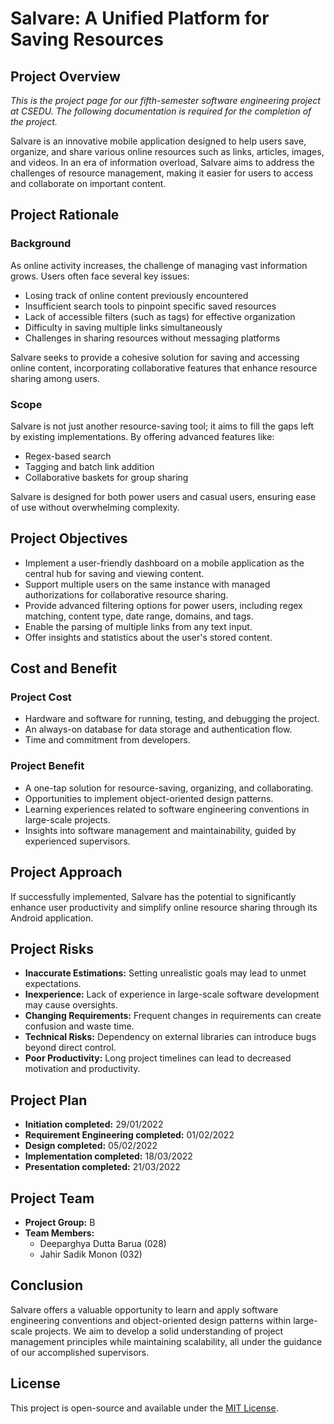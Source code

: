 # Salvare: A Unified Platform for Saving Resources

## Project Overview
*This is the project page for our fifth-semester software engineering project at CSEDU. The following documentation is required for the completion of the project.*

Salvare is an innovative mobile application designed to help users save, organize, and share various online resources such as links, articles, images, and videos. In an era of information overload, Salvare aims to address the challenges of resource management, making it easier for users to access and collaborate on important content.

## Project Rationale

### Background
As online activity increases, the challenge of managing vast information grows. Users often face several key issues:
- Losing track of online content previously encountered
- Insufficient search tools to pinpoint specific saved resources
- Lack of accessible filters (such as tags) for effective organization
- Difficulty in saving multiple links simultaneously
- Challenges in sharing resources without messaging platforms

Salvare seeks to provide a cohesive solution for saving and accessing online content, incorporating collaborative features that enhance resource sharing among users.

### Scope
Salvare is not just another resource-saving tool; it aims to fill the gaps left by existing implementations. By offering advanced features like:
- Regex-based search
- Tagging and batch link addition
- Collaborative baskets for group sharing

Salvare is designed for both power users and casual users, ensuring ease of use without overwhelming complexity.

## Project Objectives
- Implement a user-friendly dashboard on a mobile application as the central hub for saving and viewing content.
- Support multiple users on the same instance with managed authorizations for collaborative resource sharing.
- Provide advanced filtering options for power users, including regex matching, content type, date range, domains, and tags.
- Enable the parsing of multiple links from any text input.
- Offer insights and statistics about the user's stored content.

## Cost and Benefit

### Project Cost
- Hardware and software for running, testing, and debugging the project.
- An always-on database for data storage and authentication flow.
- Time and commitment from developers.

### Project Benefit
- A one-tap solution for resource-saving, organizing, and collaborating.
- Opportunities to implement object-oriented design patterns.
- Learning experiences related to software engineering conventions in large-scale projects.
- Insights into software management and maintainability, guided by experienced supervisors.

## Project Approach
If successfully implemented, Salvare has the potential to significantly enhance user productivity and simplify online resource sharing through its Android application.

## Project Risks
- **Inaccurate Estimations:** Setting unrealistic goals may lead to unmet expectations.
- **Inexperience:** Lack of experience in large-scale software development may cause oversights.
- **Changing Requirements:** Frequent changes in requirements can create confusion and waste time.
- **Technical Risks:** Dependency on external libraries can introduce bugs beyond direct control.
- **Poor Productivity:** Long project timelines can lead to decreased motivation and productivity.

## Project Plan
- **Initiation completed:** 29/01/2022
- **Requirement Engineering completed:** 01/02/2022
- **Design completed:** 05/02/2022
- **Implementation completed:** 18/03/2022
- **Presentation completed:** 21/03/2022

## Project Team
- **Project Group:** B
- **Team Members:**
  - Deeparghya Dutta Barua (028)
  - Jahir Sadik Monon (032)

## Conclusion
Salvare offers a valuable opportunity to learn and apply software engineering conventions and object-oriented design patterns within large-scale projects. We aim to develop a solid understanding of project management principles while maintaining scalability, all under the guidance of our accomplished supervisors.

## License
This project is open-source and available under the [MIT License](LICENSE).

